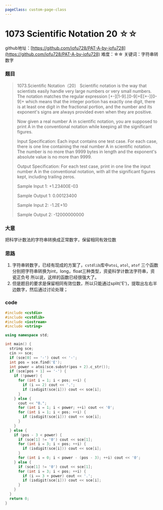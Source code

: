 ```yaml
---
pageClass: custom-page-class
---
```


# 1073 Scientific Notation 20 ☆☆

github地址：[https://github.com/iofu728/PAT-A-by-iofu728](https://github.com/iofu728/PAT-A-by-iofu728)
难度：☆☆
关键词：字符串转数字

### 题目

> 1073.Scientific Notation（20）
> Scientific notation is the way that scientists easily handle very large numbers or very small numbers. The notation matches the regular expression [+-][1-9].[0-9]+E[+-][0-9]+ which means that the integer portion has exactly one digit, there is at least one digit in the fractional portion, and the number and its exponent's signs are always provided even when they are positive.
>
> Now given a real number A in scientific notation, you are supposed to print A in the conventional notation while keeping all the significant figures.
>
> Input Specification:
> Each input contains one test case. For each case, there is one line containing the real number A in scientific notation. The number is no more than 9999 bytes in length and the exponent's absolute value is no more than 9999.
>
> Output Specification:
> For each test case, print in one line the input number A in the conventional notation, with all the significant figures kept, including trailing zeros.
>
> Sample Input 1:
> +1.23400E-03
>
> Sample Output 1:
> 0.00123400
>
> Sample Input 2:
> -1.2E+10
>
> Sample Output 2:
> -12000000000

### 大意
把科学计数法的字符串转换成正常数字，保留相同有效位数

### 思路
1. 字符串转数字，已经有现成的方案了，`cstdlib`库中`atoi`, `atol`, `atof` 三个函数分别把字符串转换为int，long，float三种类型，资瓷科学计数法字符串，资瓷正负号
所以说，这样的函数已经很强大了。
2. 但是题目的要求是保留相同有效位数，所以只能通过split('E')，提取出左右半边数字，然后通过讨论处理；

### code
```cpp
#include <cstdio>
#include <cstdlib>
#include <iostream>
#include <string>

using namespace std;

int main() {
  string sce;
  cin >> sce;
  if (sce[0] == '-') cout << '-';
  int pos = sce.find('E');
  int power = atoi(sce.substr(pos + 2).c_str());
  if (sce[pos + 1] == '-') {
    if (!power) {
      for (int i = 1; i < pos; ++i) {
        if (i == 2) cout << '.';
        if (isdigit(sce[i])) cout << sce[i];
      }
    } else {
      cout << "0.";
      for (int i = 1; i < power; ++i) cout << '0';
      for (int i = 1; i < pos; ++i) {
        if (isdigit(sce[i])) cout << sce[i];
      }
    }
  } else {
    if (pos - 3 < power) {
      if (sce[1] != '0') cout << sce[1];
      for (int i = 3; i < pos; ++i) {
        if (isdigit(sce[i])) cout << sce[i];
      }
      for (int i = 0; i < power - (pos - 3); ++i) cout << '0';
    } else {
      if (sce[1] != '0') cout << sce[1];
      for (int i = 3; i < pos; ++i) {
        if (i == 3 + power) cout << '.';
        if (isdigit(sce[i])) cout << sce[i];
      }
    }
  }
  return 0;
}
```

